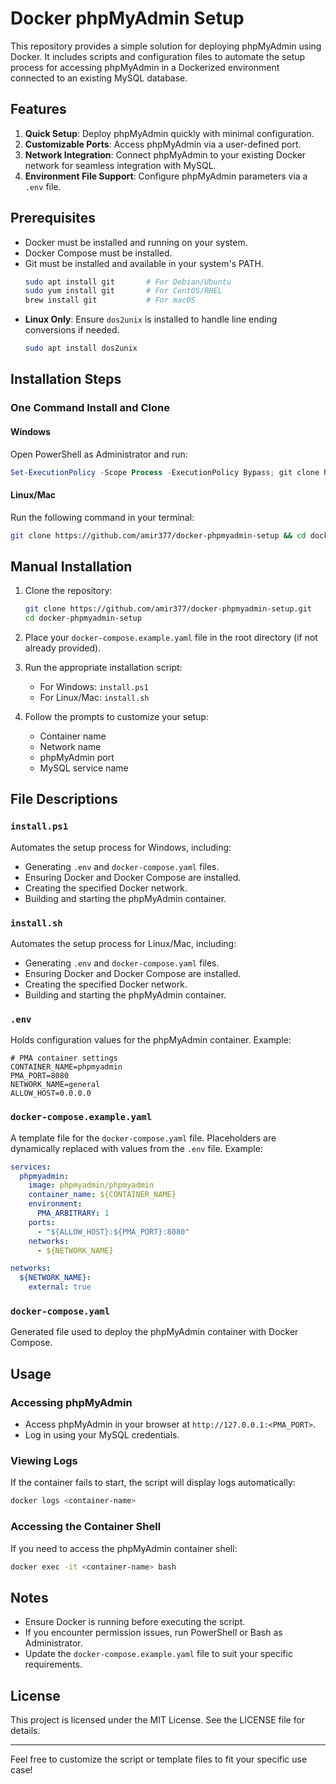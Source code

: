 
# Docker phpMyAdmin Setup

This repository provides a simple solution for deploying phpMyAdmin using Docker. It includes scripts and configuration files to automate the setup process for accessing phpMyAdmin in a Dockerized environment connected to an existing MySQL database.

## Features

1. **Quick Setup**: Deploy phpMyAdmin quickly with minimal configuration.
2. **Customizable Ports**: Access phpMyAdmin via a user-defined port.
3. **Network Integration**: Connect phpMyAdmin to your existing Docker network for seamless integration with MySQL.
4. **Environment File Support**: Configure phpMyAdmin parameters via a `.env` file.

## Prerequisites

- Docker must be installed and running on your system.
- Docker Compose must be installed.
- Git must be installed and available in your system's PATH.
  ```bash
  sudo apt install git       # For Debian/Ubuntu
  sudo yum install git       # For CentOS/RHEL
  brew install git           # For macOS
  ```
- **Linux Only**: Ensure `dos2unix` is installed to handle line ending conversions if needed.
  ```bash
  sudo apt install dos2unix
  ```

## Installation Steps

### One Command Install and Clone

#### Windows

Open PowerShell as Administrator and run:
```powershell
Set-ExecutionPolicy -Scope Process -ExecutionPolicy Bypass; git clone https://github.com/amir377/docker-phpmyadmin-setup; cd docker-phpmyadmin-setup; ./install.ps1
```

#### Linux/Mac

Run the following command in your terminal:
```bash
git clone https://github.com/amir377/docker-phpmyadmin-setup && cd docker-phpmyadmin-setup && dos2unix install.sh && chmod +x install.sh && ./install.sh
```

## Manual Installation

1. Clone the repository:
   ```bash
   git clone https://github.com/amir377/docker-phpmyadmin-setup.git
   cd docker-phpmyadmin-setup
   ```

2. Place your `docker-compose.example.yaml` file in the root directory (if not already provided).

3. Run the appropriate installation script:
    - For Windows: `install.ps1`
    - For Linux/Mac: `install.sh`

4. Follow the prompts to customize your setup:
    - Container name
    - Network name
    - phpMyAdmin port
    - MySQL service name

## File Descriptions

### `install.ps1`

Automates the setup process for Windows, including:

- Generating `.env` and `docker-compose.yaml` files.
- Ensuring Docker and Docker Compose are installed.
- Creating the specified Docker network.
- Building and starting the phpMyAdmin container.

### `install.sh`

Automates the setup process for Linux/Mac, including:

- Generating `.env` and `docker-compose.yaml` files.
- Ensuring Docker and Docker Compose are installed.
- Creating the specified Docker network.
- Building and starting the phpMyAdmin container.

### `.env`

Holds configuration values for the phpMyAdmin container. Example:

```env
# PMA container settings
CONTAINER_NAME=phpmyadmin
PMA_PORT=8080
NETWORK_NAME=general
ALLOW_HOST=0.0.0.0
```

### `docker-compose.example.yaml`

A template file for the `docker-compose.yaml` file. Placeholders are dynamically replaced with values from the `.env` file. Example:

```yaml
services:
  phpmyadmin:
    image: phpmyadmin/phpmyadmin
    container_name: ${CONTAINER_NAME}
    environment:
      PMA_ARBITRARY: 1
    ports:
      - "${ALLOW_HOST}:${PMA_PORT}:8080"
    networks:
      - ${NETWORK_NAME}

networks:
  ${NETWORK_NAME}:
    external: true
```

### `docker-compose.yaml`

Generated file used to deploy the phpMyAdmin container with Docker Compose.

## Usage

### Accessing phpMyAdmin

- Access phpMyAdmin in your browser at `http://127.0.0.1:<PMA_PORT>`.
- Log in using your MySQL credentials.

### Viewing Logs

If the container fails to start, the script will display logs automatically:

```bash
docker logs <container-name>
```

### Accessing the Container Shell

If you need to access the phpMyAdmin container shell:

```bash
docker exec -it <container-name> bash
```

## Notes

- Ensure Docker is running before executing the script.
- If you encounter permission issues, run PowerShell or Bash as Administrator.
- Update the `docker-compose.example.yaml` file to suit your specific requirements.

## License

This project is licensed under the MIT License. See the LICENSE file for details.

---

Feel free to customize the script or template files to fit your specific use case!
